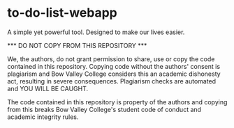 # to-do-list-webapp
A simple yet powerful tool. Designed to make our lives easier.

*** DO NOT COPY FROM THIS REPOSITORY ***

We, the authors, do not grant permission to share, use or copy the code contained in this repository. Copying code without the authors' consent is plagiarism and Bow Valley College considers this an academic dishonesty act, resulting in severe consequences. Plagiarism checks are automated and YOU WILL BE CAUGHT.

The code contained in this repository is property of the authors and copying from this breaks Bow Valley College's student code of conduct and academic integrity rules.
